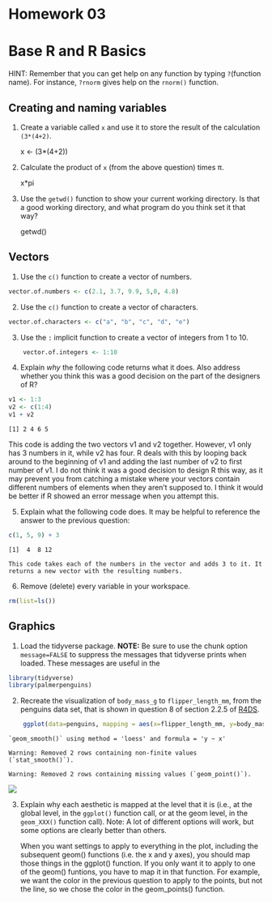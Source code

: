 # Homework 03

# Base R and R Basics

HINT: Remember that you can get help on any function by typing
`?`(function name). For instance, `?rnorm` gives help on the `rnorm()`
function.

## Creating and naming variables

1.  Create a variable called `x` and use it to store the result of the
    calculation `(3*(4+2)`.

    x \<- (3\*(4+2))

2.  Calculate the product of `x` (from the above question) times π.

    x\*pi

3.  Use the `getwd()` function to show your current working directory.
    Is that a good working directory, and what program do you think set
    it that way?

    getwd()

## Vectors

1.  Use the `c()` function to create a vector of numbers.

``` r
vector.of.numbers <- c(2.1, 3.7, 9.9, 5,0, 4.8)
```

2.  Use the `c()` function to create a vector of characters.

``` r
vector.of.characters <- c("a", "b", "c", "d", "e")
```

3.  Use the `:` implicit function to create a vector of integers from 1
    to 10.

``` r
    vector.of.integers <- 1:10
```

4.  Explain *why* the following code returns what it does. Also address
    whether you think this was a good decision on the part of the
    designers of R?

``` r
v1 <- 1:3
v2 <- c(1:4)
v1 + v2
```

    [1] 2 4 6 5

This code is adding the two vectors v1 and v2 together. However, v1 only
has 3 numbers in it, while v2 has four. R deals with this by looping
back around to the beginning of v1 and adding the last number of v2 to
first number of v1. I do not think it was a good decision to design R
this way, as it may prevent you from catching a mistake where your
vectors contain different numbers of elements when they aren’t supposed
to. I think it would be better if R showed an error message when you
attempt this.

5.  Explain what the following code does. It may be helpful to reference
    the answer to the previous question:

``` r
c(1, 5, 9) + 3
```

    [1]  4  8 12

    This code takes each of the numbers in the vector and adds 3 to it. It returns a new vector with the resulting numbers.

6.  Remove (delete) every variable in your workspace.

``` r
rm(list=ls())
```

## Graphics

1.  Load the tidyverse package. **NOTE:** Be sure to use the chunk
    option `message=FALSE` to suppress the messages that tidyverse
    prints when loaded. These messages are useful in the

``` r
library(tidyverse)
library(palmerpenguins)
```

2.  Recreate the visualization of `body_mass_g` to `flipper_length_mm`,
    from the penguins data set, that is shown in question 8 of section
    2.2.5 of [R4DS](https://r4ds.hadley.nz/data-visualize).

``` r
    ggplot(data=penguins, mapping = aes(x=flipper_length_mm, y=body_mass_g ) ) + geom_point(mapping = aes(color=bill_depth_mm)) + geom_smooth()
```

    `geom_smooth()` using method = 'loess' and formula = 'y ~ x'

    Warning: Removed 2 rows containing non-finite values (`stat_smooth()`).

    Warning: Removed 2 rows containing missing values (`geom_point()`).

![](hmk_03_files/figure-commonmark/unnamed-chunk-8-1.png)

3.  Explain why each aesthetic is mapped at the level that it is (i.e.,
    at the global level, in the `ggplot()` function call, or at the geom
    level, in the `geom_XXX()` function call). Note: A lot of different
    options will work, but some options are clearly better than others.

    When you want settings to apply to everything in the plot, including
    the subsequent geom() functions (i.e. the x and y axes), you should
    map those things in the ggplot() function. If you only want it to
    apply to one of the geom() funtions, you have to map it in that
    function. For example, we want the color in the previous question to
    apply to the points, but not the line, so we chose the color in the
    geom_points() function.
